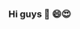 ### Hi guys 👋 :smile::heart_eyes:
<!-- ## :gift_heart: I'm Helen Nguyen. Welcome to my house :airplane:  -->


<!-- ![MY BACKGROUND](https://user-images.githubusercontent.com/78371439/201158445-b9fb70eb-d055-46ee-ad3c-f9539f3f4389.jpg) -->

